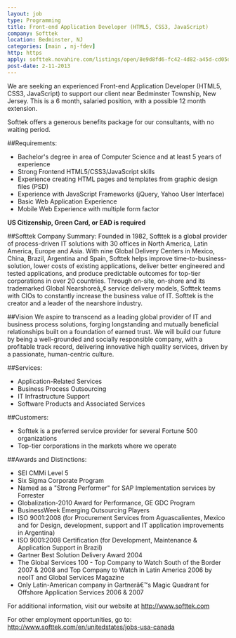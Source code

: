 ```yaml
---
layout: job
type: Programming
title: Front-end Application Developer (HTML5, CSS3, JavaScript)
company: Softtek
location: Bedminster, NJ
categories: [main , nj-fdev]
http: https
apply: softtek.novahire.com/listings/open/8e9d8fd6-fc42-4d82-a45d-cd05d47e8405?src=WorkCreative.net
post-date: 2-11-2013
---
```


We are seeking an experienced Front-end Application Developer (HTML5, CSS3, JavaScript) to support our client near Bedminster Township, New Jersey.  This is a 6 month, salaried position, with a possible 12 month extension.
 
Softtek offers a generous benefits package for our consultants, with no waiting period.


##Requirements:
* Bachelor's degree in area of Computer Science and at least 5 years of experience
* Strong Frontend HTML5/CSS3/JavaScript skills 
* Experience creating HTML pages and templates from graphic design files (PSD)  
* Experience with JavaScript Frameworks (jQuery, Yahoo User Interface)  
* Basic Web Application Experience  
* Mobile Web Experience with multiple form factor 

**US Citizenship, Green Card, or EAD is required**

##Softtek Company Summary:
Founded in 1982, Softtek is a global provider of process-driven IT solutions with 30 offices in North America, Latin America, Europe and Asia. With nine Global Delivery Centers in Mexico, China, Brazil, Argentina and Spain, Softtek helps improve time-to-business-solution, lower costs of existing applications, deliver better engineered and tested applications, and produce predictable outcomes for top-tier corporations in over 20 countries.  Through on-site, on-shore and its trademarked Global Nearshoreâ„¢ service delivery models, Softtek teams with CIOs to constantly increase the business value of IT. Softtek is the creator and a leader of the nearshore industry.

##Vision
We aspire to transcend as a leading global provider of IT and business process solutions, forging longstanding and mutually beneficial relationships built on a foundation of earned trust. We will build our future by being a well-grounded and socially responsible company, with a profitable track record, delivering innovative high quality services, driven by a passionate, human-centric culture.

##Services:
* Application-Related Services
* Business Process Outsourcing
* IT Infrastructure Support
* Software Products and Associated Services


##Customers:
* Softtek is a preferred service provider for several Fortune 500 organizations
* Top-tier corporations in the markets where we operate


##Awards and Distinctions:
* SEI CMMi Level 5
* Six Sigma Corporate Program
* Named as a "Strong Performer" for SAP Implementation services by Forrester
* Globalization-2010 Award for Performance, GE GDC Program
* BusinessWeek Emerging Outsourcing Players
* ISO 9001:2008 (for Procurement Services from Aguascalientes, Mexico and for Design, development, support and IT application improvements in Argentina)
* ISO 9001:2008 Certification (for Development, Maintenance & Application Support in Brazil)
* Gartner Best Solution Delivery Award 2004
* The Global Services 100 - Top Company to Watch South of the Border 2007 & 2008 and Top Company to Watch in Latin America 2006 by neoIT and Global Services Magazine
* Only Latin-American company in Gartnerâ€™s Magic Quadrant for Offshore Application Services 2006 & 2007


For additional information, visit our website at <http://www.softtek.com>


For other employment opportunities, go to: <http://www.softtek.com/en/unitedstates/jobs-usa-canada>
